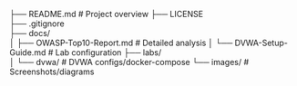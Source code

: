 ├── README.md                  # Project overview
├── LICENSE  
├── .gitignore  
├── docs/  
│   ├── OWASP-Top10-Report.md  # Detailed analysis
│   └── DVWA-Setup-Guide.md    # Lab configuration
├── labs/  
│   └── dvwa/                  # DVWA configs/docker-compose
└── images/                    # Screenshots/diagrams
